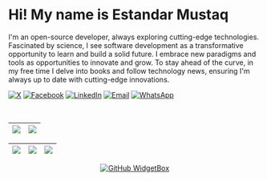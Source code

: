 # Hi! My name is Estandar Mustaq

I'm an open-source developer, always exploring cutting-edge technologies. Fascinated by science, I see software development as a transformative opportunity to learn and build a solid future. I embrace new paradigms and tools as opportunities to innovate and grow. To stay ahead of the curve, in my free time I delve into books and follow technology news, ensuring I'm always up to date with cutting-edge innovations.

[![X](https://img.shields.io/badge/X-%40mqlinux-black?logo=x)](https://x.com/mqlinux)
[![Facebook](https://img.shields.io/badge/Facebook-EstandarMustaq-blue?logo=facebook)](https://www.facebook.com/share/1APNNPVwmV/)
[![LinkedIn](https://img.shields.io/badge/LinkedIn-EstandarMustaq-blue?logo=linkedin)](https://linkedin.com/in/estandamustaq)
[![Email](https://img.shields.io/badge/Email-mustaqueestandarjunior%40email.com-red?logo=gmail)](mailto:mustaqueestandarjunior@email.com)
[![WhatsApp](https://img.shields.io/badge/WhatsApp-Contato-25D366?logo=whatsapp)](https://wa.me/258874588177)

<br>

| ![](http://github-profile-summary-cards.vercel.app/api/cards/profile-details?username=EstandarMustaq&theme=nord_dark) | ![](https://github-readme-streak-stats.herokuapp.com/?user=EstandarMustaq&hide_border=true&date_format=M%20j%5B%2C%20Y%5D&background=2D3742&stroke=2D3742&ring=6bbbca&fire=6bbbca&currStreakNum=fff&sideNums=6bbbca&currStreakLabel=6bbbca&sideLabels=fff&dates=fff) |
| :--------------------------------------------------------------------------------------------------------------------: | :-------------------------------------------------------------------------------------------------------------------------------------------------------------------------------------------------------------------------------------------------------------------: |

| ![](http://github-profile-summary-cards.vercel.app/api/cards/stats?username=EstandarMustaq&theme=nord_dark) | ![](http://github-profile-summary-cards.vercel.app/api/cards/repos-per-language?username=EstandarMustaq&hide=Html&theme=nord_dark) | ![](http://github-profile-summary-cards.vercel.app/api/cards/most-commit-language?username=EstandarMustaq&theme=nord_dark) |
| :----------------------------------------------------------------------------------------------------------: | :---------------------------------------------------------------------------------------------------------------------------------: | :-------------------------------------------------------------------------------------------------------------------------: |

<div align="center">

  [![GitHub WidgetBox](https://github-widgetbox.vercel.app/api/profile?username=EstandarMustaq&data=followers,repositories,stars,commits&theme=nautilus)](https://gitub.com/EstandarMustaq/)
  
</div>

<!---
EstandarMustaq/EstandarMustaq is a ✨ special ✨ repository because its `README.md` (this file) appears on your GitHub profile.
You can click the Preview link to take a look at your changes.
--->
